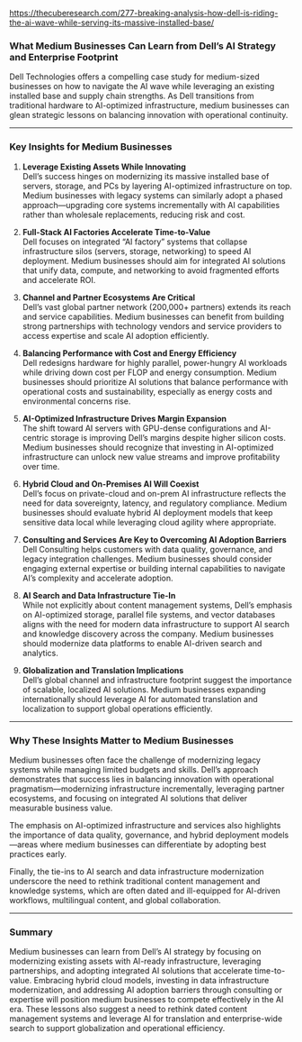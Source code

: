 https://thecuberesearch.com/277-breaking-analysis-how-dell-is-riding-the-ai-wave-while-serving-its-massive-installed-base/

### What Medium Businesses Can Learn from Dell’s AI Strategy and Enterprise Footprint

Dell Technologies offers a compelling case study for medium-sized businesses on how to navigate the AI wave while leveraging an existing installed base and supply chain strengths. As Dell transitions from traditional hardware to AI-optimized infrastructure, medium businesses can glean strategic lessons on balancing innovation with operational continuity.

---

### Key Insights for Medium Businesses

1. **Leverage Existing Assets While Innovating**  
    Dell’s success hinges on modernizing its massive installed base of servers, storage, and PCs by layering AI-optimized infrastructure on top. Medium businesses with legacy systems can similarly adopt a phased approach—upgrading core systems incrementally with AI capabilities rather than wholesale replacements, reducing risk and cost.
    
2. **Full-Stack AI Factories Accelerate Time-to-Value**  
    Dell focuses on integrated “AI factory” systems that collapse infrastructure silos (servers, storage, networking) to speed AI deployment. Medium businesses should aim for integrated AI solutions that unify data, compute, and networking to avoid fragmented efforts and accelerate ROI.
    
3. **Channel and Partner Ecosystems Are Critical**  
    Dell’s vast global partner network (200,000+ partners) extends its reach and service capabilities. Medium businesses can benefit from building strong partnerships with technology vendors and service providers to access expertise and scale AI adoption efficiently.
    
4. **Balancing Performance with Cost and Energy Efficiency**  
    Dell redesigns hardware for highly parallel, power-hungry AI workloads while driving down cost per FLOP and energy consumption. Medium businesses should prioritize AI solutions that balance performance with operational costs and sustainability, especially as energy costs and environmental concerns rise.
    
5. **AI-Optimized Infrastructure Drives Margin Expansion**  
    The shift toward AI servers with GPU-dense configurations and AI-centric storage is improving Dell’s margins despite higher silicon costs. Medium businesses should recognize that investing in AI-optimized infrastructure can unlock new value streams and improve profitability over time.
    
6. **Hybrid Cloud and On-Premises AI Will Coexist**  
    Dell’s focus on private-cloud and on-prem AI infrastructure reflects the need for data sovereignty, latency, and regulatory compliance. Medium businesses should evaluate hybrid AI deployment models that keep sensitive data local while leveraging cloud agility where appropriate.
    
7. **Consulting and Services Are Key to Overcoming AI Adoption Barriers**  
    Dell Consulting helps customers with data quality, governance, and legacy integration challenges. Medium businesses should consider engaging external expertise or building internal capabilities to navigate AI’s complexity and accelerate adoption.
    
8. **AI Search and Data Infrastructure Tie-In**  
    While not explicitly about content management systems, Dell’s emphasis on AI-optimized storage, parallel file systems, and vector databases aligns with the need for modern data infrastructure to support AI search and knowledge discovery across the company. Medium businesses should modernize data platforms to enable AI-driven search and analytics.
    
9. **Globalization and Translation Implications**  
    Dell’s global channel and infrastructure footprint suggest the importance of scalable, localized AI solutions. Medium businesses expanding internationally should leverage AI for automated translation and localization to support global operations efficiently.
    

---

### Why These Insights Matter to Medium Businesses

Medium businesses often face the challenge of modernizing legacy systems while managing limited budgets and skills. Dell’s approach demonstrates that success lies in balancing innovation with operational pragmatism—modernizing infrastructure incrementally, leveraging partner ecosystems, and focusing on integrated AI solutions that deliver measurable business value.

The emphasis on AI-optimized infrastructure and services also highlights the importance of data quality, governance, and hybrid deployment models—areas where medium businesses can differentiate by adopting best practices early.

Finally, the tie-ins to AI search and data infrastructure modernization underscore the need to rethink traditional content management and knowledge systems, which are often dated and ill-equipped for AI-driven workflows, multilingual content, and global collaboration.

---

### Summary

Medium businesses can learn from Dell’s AI strategy by focusing on modernizing existing assets with AI-ready infrastructure, leveraging partnerships, and adopting integrated AI solutions that accelerate time-to-value. Embracing hybrid cloud models, investing in data infrastructure modernization, and addressing AI adoption barriers through consulting or expertise will position medium businesses to compete effectively in the AI era. These lessons also suggest a need to rethink dated content management systems and leverage AI for translation and enterprise-wide search to support globalization and operational efficiency.